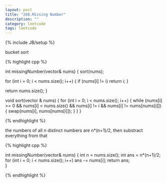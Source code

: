 ```yaml
---
layout: post
title: "268.Missing Number"
description: ""
category: leetcode
tags: leetcode
---
```

{% include JB/setup %}

bucket sort

{% highlight cpp %}

int missingNumber(vector<int>& nums) {
  sort(nums);

  for (int i = 0; i < nums.size(); i++) {
    if (nums[i] != i)
      return i;
  }

  return nums.size();
}

void sort(vector <int>& nums) {
  for (int i = 0; i < nums.size(); i++) {
    while (nums[i] >= 0 && nums[i] < nums.size() && nums[i] != i && nums[i] != nums[nums[i]]) {
      swap(nums[i], nums[nums[i]]);
    }
  }
}

{% endhighlight %}

the numbers of all n distinct numbers are n*(n+1)/2,
then substract everything from that

{% highlight cpp %}

int missingNumber(vector<int>& nums) {
  int n = nums.size();
  int ans = n*(n+1)/2;
  for (int i = 0; i < nums.size(); i++)
    ans -= nums[i];
  return ans;    
}

{% endhighlight %}
